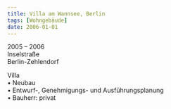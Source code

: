 ```yaml
---
title: Villa am Wannsee, Berlin
tags: [Wohngebäude]
date: 2006-01-01
---
```

2005 – 2006<br/>
Inselstraße<br/>
Berlin-Zehlendorf

Villa<br/>
• Neubau<br/>
• Entwurf-, Genehmigungs- und Ausführungsplanung<br/>
• Bauherr: privat<br/>
